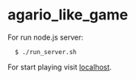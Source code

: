 # agario_like_game

For run node.js server:
```
  $ ./run_server.sh
```

For start playing visit [localhost](http://127.0.0.1:3000).
